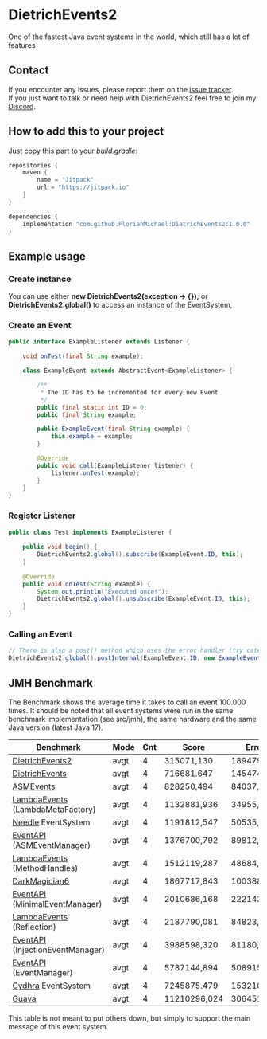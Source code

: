 # DietrichEvents2
One of the fastest Java event systems in the world, which still has a lot of features

## Contact
If you encounter any issues, please report them on the
[issue tracker](https://github.com/FlorianMichael/DietrichEvents2/issues).  
If you just want to talk or need help with DietrichEvents2 feel free to join my
[Discord](https://discord.gg/BwWhCHUKDf).

## How to add this to your project
Just copy this part to your *build.gradle*:
```groovy
repositories {
    maven {
        name = "Jitpack"
        url = "https://jitpack.io"
    }
}

dependencies {
    implementation "com.github.FlorianMichael:DietrichEvents2:1.0.0"
}
```

## Example usage
### Create instance
You can use either **new DietrichEvents2(exception -> {});** or **DietrichEvents2.global()** to access an instance of the EventSystem,

### Create an Event
```java
public interface ExampleListener extends Listener {

    void onTest(final String example);

    class ExampleEvent extends AbstractEvent<ExampleListener> {

        /**
         * The ID has to be incremented for every new Event
         */
        public final static int ID = 0;
        public final String example;

        public ExampleEvent(final String example) {
            this.example = example;
        }

        @Override
        public void call(ExampleListener listener) {
            listener.onTest(example);
        }
    }
}
```

### Register Listener
```java
public class Test implements ExampleListener {
    
    public void begin() {
        DietrichEvents2.global().subscribe(ExampleEvent.ID, this);
    }
    
    @Override
    public void onTest(String example) {
        System.out.println("Executed once!");
        DietrichEvents2.global().unsubscribe(ExampleEvent.ID, this);
    }
}
```

### Calling an Event
````java
// There is also a post() method which uses the error handler (try catch)
DietrichEvents2.global().postInternal(ExampleEvent.ID, new ExampleEvent("Hello World!"));
````

## JMH Benchmark
The Benchmark shows the average time it takes to call an event 100.000 times. It should be noted that all event systems were run in the same benchmark implementation (see src/jmh), the same hardware and the same Java version (latest Java 17).

| Benchmark                                                                     | Mode | Cnt | Score        | Error      | Units |
|-------------------------------------------------------------------------------|------|-----|--------------|------------|-------|
| [DietrichEvents2](https://github.com/FlorianMichael/DietrichEvents2)          | avgt | 4   | 315071,130   | 189479,490 | ns/op |
| [DietrichEvents](https://github.com/FlorianMichael/DietrichEvents)            | avgt | 4   | 716681.647   | 145474,182 | ns/op |
| [ASMEvents](https://github.com/Lenni0451/ASMEvents)                           | avgt | 4   | 828250,494   | 84037,890  | ns/op |
| [LambdaEvents](https://github.com/Lenni0451/LambdaEvents) (LambdaMetaFactory) | avgt | 4   | 1132881,936  | 34955,873  | ns/op |
| [Needle](https://github.com/lumii500pg/Needle) EventSystem                    | avgt | 4   | 1191812,547  | 50535,057  | ns/op |
| [EventAPI](https://github.com/Lenni0451/EventAPI) (ASMEventManager)           | avgt | 4   | 1376700,792  | 89812,282  | ns/op |
| [LambdaEvents](https://github.com/Lenni0451/LambdaEvents) (MethodHandles)     | avgt | 4   | 1512119,287  | 48684,697  | ns/op |
| [DarkMagician6](https://bitbucket.org/DarkMagician6/eventapi/src/master/)     | avgt | 4   | 1867717,843  | 100388,819 | ns/op |
| [EventAPI](https://github.com/Lenni0451/EventAPI) (MinimalEventManager)       | avgt | 4   | 2010686,168  | 222143,047 | ns/op |
| [LambdaEvents](https://github.com/Lenni0451/LambdaEvents) (Reflection)        | avgt | 4   | 2187790,081  | 84823,084  | ns/op |
| [EventAPI](https://github.com/Lenni0451/EventAPI) (InjectionEventManager)     | avgt | 4   | 3988598,320  | 81180,767  | ns/op |
| [EventAPI](https://github.com/Lenni0451/EventAPI) (EventManager)              | avgt | 4   | 5787144,894  | 508915,190 | ns/op |
| [Cydhra](https://github.com/Cydhra/EventSystem/tree/master) EventSystem       | avgt | 4   | 7245875.479  | 153210,639 | ns/op |
| [Guava](https://github.com/google/guava)                                      | avgt | 4   | 11210296,024 | 306451,725 | ns/op |

This table is not meant to put others down, but simply to support the main message of this event system.